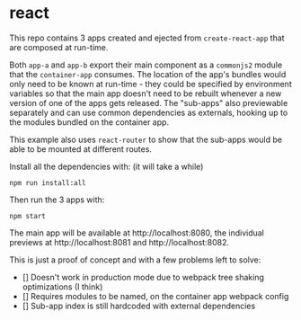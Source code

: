 # react

This repo contains 3 apps created and ejected from `create-react-app` that are
composed at run-time.

Both `app-a` and `app-b` export their main component as a `commonjs2` module
that the `container-app` consumes. The location of the app's bundles would only
need to be known at run-time - they could be specified by environment
variables so that the main app doesn't need to be rebuilt whenever a new
version of one of the apps gets released. The "sub-apps" also previewable separately
and can use common dependencies as externals, hooking up to the modules bundled on
the container app.

This example also uses `react-router` to show that the sub-apps would be able
to be mounted at different routes.


Install all the dependencies with: (it will take a while)

```
npm run install:all
```

Then run the 3 apps with:

```
npm start
```

The main app will be available at http://localhost:8080, the individual
previews at http://localhost:8081 and http://localhost:8082.

This is just a proof of concept and with a few problems left to solve:

- [] Doesn't work in production mode due to webpack tree shaking optimizations (I think)
- [] Requires modules to be named, on the container app webpack config
- [] Sub-app index is still hardcoded with external dependencies

